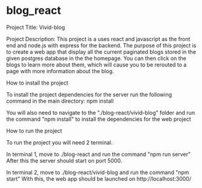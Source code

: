 # blog_react

Project Title: Vivid-blog

Project Description:
This project is a uses react and javascript as the front end and node.js with express for the backend. The purpose of this project is to create a
web app that display all the current paginated blogs stored in the given postgres database in the the homepage. You can then click on the blogs
to learn more about them, which will cause you to be rerouted to a page with more information about the blog.

How to install the project

To install the project dependencies for the server run the following command in the main directory:
npm install

You will also need to navigate to the "./blog-react/vivid-blog" folder and run the command "npm install"
to install the dependencies for the web project

How to run the project

To run the project you will need 2 terminal.

In terminal 1, move to ./blog-react and run the command "npm run server"
After this the server should start on port 5000.

In terminal 2, move to ./blog-react/vivid-blog and run the command "npm start"
With this, the web app should be launched on http://localhost:3000/
